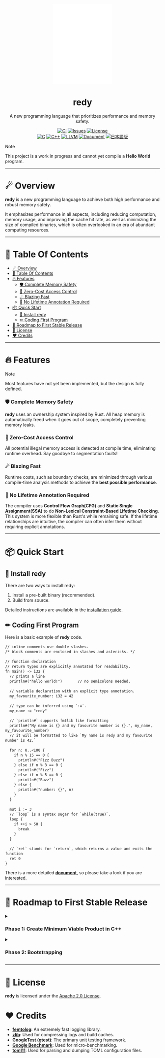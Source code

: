<div align="center">
  <img src="src/build/resources/assets/logo_r.svg" width="192" alt="redy">
  <h1>redy</h1>

  A new programming language that prioritizes performance and memory safety.

  [![CI](https://github.com/pugur523/redy/actions/workflows/ci.yml/badge.svg)](https://github.com/pugur523/redy/actions/workflows/ci.yml)
  [![Issues](https://img.shields.io/github/issues/pugur523/redy.svg)](https://github.com/pugur523/redy/issues)
  [![License](https://img.shields.io/badge/License-Apache%20License%20Version%202.0-red)](LICENSE)<br/>
  [![C](https://img.shields.io/badge/C-blue?logo=c)](https://www.c-language.org/)
  [![C++](https://img.shields.io/badge/C++-blue?logo=cplusplus)](https://isocpp.org/)
  [![LLVM](https://img.shields.io/badge/LLVM-21-emerald?logo=llvm)](https://llvm.org/docs/index.html)
  [![Document](https://img.shields.io/badge/Document-purple)](https://pugur523.github.io/redy_doc/)
  [![日本語版](https://img.shields.io/badge/日本語版-blue)](README.ja.md)
</div>

> [!NOTE]
> This project is a work in progress and cannot yet compile a **Hello World** program.

---

# ☄ Overview

**redy** is a new programming language to achieve both high performance and robust memory safety.

It emphasizes performance in all aspects, including reducing computation, memory usage, and improving the cache hit rate, as well as minimizing the size of compiled binaries, which is often overlooked in an era of abundant computing resources.

---

# 📖 Table Of Contents

- [☄ Overview](#-overview)
- [📖 Table Of Contents](#-table-of-contents)
- [🔥 Features](#-features)
    - [🛡️ Complete Memory Safety](#️-complete-memory-safety)
    - [🚫 Zero-Cost Access Control](#-zero-cost-access-control)
    - [☄ Blazing Fast](#-blazing-fast)
    - [🍃 No Lifetime Annotation Required](#-no-lifetime-annotation-required)
- [📦 Quick Start](#-quick-start)
  - [🍭 Install redy](#-install-redy)
  - [✏ Coding First Program](#-coding-first-program)
- [🚀 Roadmap to First Stable Release](#-roadmap-to-first-stable-release)
- [🪪 License](#-license)
- [❤️ Credits](#️-credits)

---

# 🔥 Features

> [!NOTE]
> Most features have not yet been implemented, but the design is fully defined.

### 🛡️ Complete Memory Safety

**redy** uses an ownership system inspired by Rust. All heap memory is automatically freed when it goes out of scope, completely preventing memory leaks.

### 🚫 Zero-Cost Access Control

All potential illegal memory access is detected at compile time, eliminating runtime overhead. Say goodbye to segmentation faults!

### ☄ Blazing Fast

Runtime costs, such as boundary checks, are minimized through various compile-time analysis methods to achieve the **best possible performance**.

### 🍃 No Lifetime Annotation Required

The compiler uses **Control Flow Graph(CFG)** and **Static Single Assignment(SSA)** to do **Non-Lexical Constraint-Based Lifetime Checking**. This system is more flexible than Rust's while remaining safe. If the lifetime relationships are intuitive, the compiler can often infer them without requiring explicit annotations.

---

# 📦 Quick Start

## 🍭 Install redy

There are two ways to install redy:
  1. Install a pre-built binary (recommended).
  2. Build from source.

Detailed instructions are available in the [installation guide](docs/INSTALL.md).

## ✏ Coding First Program

Here is a basic example of **redy** code.

```redy
// inline comments use double slashes.
/* block comments are enclosed in slashes and asterisks. */

// function declaration
// return types are explicitly annotated for readability.
fn main() -> i32 {
  // prints a line
  println#("hello world!")       // no semicolons needed.

  // variable declaration with an explicit type annotation.
  my_favourite_number: i32 = 42

  // type can be inferred using `:=`.
  my_name := "redy"

  // `println#` supports fmtlib like formatting
  println#("My name is {} and my favourite number is {}.", my_name, my_favourite_number)
  // it will be formatted to like `My name is redy and my favourite number is 42.`

  for n: 0..<100 {
    if n % 15 == 0 {
      println#("Fizz Buzz")
    } else if n % 3 == 0 {
      println#("Fizz")
    } else if n % 5 == 0 {
      println#("Buzz")
    } else {
      println#("number: {}", n)
    }
  }

  mut i := 3
  // `loop` is a syntax sugar for `while(true)`.
  loop {
    if ++i > 50 {
      break
    } 
  }

  // `ret` stands for `return`, which returns a value and exits the function
  ret 0 
}
```

There is a more detailed [**document**](https://pugur523.github.io/redy_doc/), so please take a look if you are interested.

---

# 🚀 Roadmap to First Stable Release

<details close>
  <summary>
    <h3>
      Phase 1: Create Minimum Viable Product in C++
    </h3>
  </summary>

- [x] **File Managing**
  - [x] UTF-8 file reading / validating
    - [x] Strict unicode sequence validation using latest UCD data
  - [x] Multiple files managing system
  - [x] UTF-8 file stream

- [x] **Diagnostic**
  - [x] Code
  - [x] Severity
  - [x] Entry
    - [x] Header
    - [x] Label
      - [x] Body
      - [x] Annotation
  - [x] Diagnostic engine
    - [x] Formatters
      - [x] Header Formatter
      - [x] Label Formatter
        - [x] Render source line
      - [x] Annotation Formatter
    
- [x] **Internationalization**
  - [x] i18n Code generator (from toml language files)
    - [x] Duplication saving for memory efficiency
  - [x] Translator
    - [x] Formatting support

- [x] **base**
  - [x] Arena (useful for design data oriented structs)
  - [x] Token definition
  - [x] Keyword definition
  - [x] Operator definition
  - [x] Token stream

- [x] **Lexer**
  - [x] Identifier
    - [x] Use UAX #31 - unicode identifiers rule
  - [x] Keyword
  - [x] Literal
    - [x] Numeric
    - [x] Character
    - [x] String
  - [x] Operator
  - [x] Delimiter

- [ ] **AST**
  - [x] Context (data oriented structure)
  - [x] Nodes
    - [x] Expression
      - [x] Without block
        - [x] Literal
        - [x] Path
        - [x] Unary operator
        - [x] Binary operator
        - [x] Grouped
        - [x] Array
        - [x] Tuple
        - [x] Index
        - [x] Construct
        - [x] Function call
        - [x] Field access
        - [x] Closure
        - [x] Await
        - [x] Continue
        - [x] Break
        - [x] Range
        - [x] Return
      - [x] With block
        - [x] Block
        - [x] Unsafe
        - [x] Fast
        - [x] If
        - [x] Loop
        - [x] While
        - [x] For
        - [x] Match
    - [x] Statements
      - [x] Assign
      - [x] Const Assign
      - [x] Expression
      - [x] Module
      - [x] Attribute
      - [x] Function
      - [x] Struct
      - [x] Enumeration
      - [x] Union

- [ ] **Parser**
  - [ ] Expression
    - [x] Without block
      - [x] Literal
      - [x] Path
      - [x] Unary operator
      - [x] Binary operator
      - [x] Grouped
      - [x] Array
      - [x] Tuple
      - [x] Index
      - [x] Construct
      - [x] Function call
      - [x] Field access
      - [x] Closure
      - [x] Await
      - [x] Continue
      - [x] Break
      - [x] Range
      - [x] Return
    - [x] With block
      - [x] Block
      - [x] Unsafe
      - [x] Fast
      - [x] If
      - [x] Loop
      - [x] While
      - [x] For
      - [x] Match
  - [ ] Statements
    - [x] Assign
    - [ ] Const Assign
    - [ ] Expression
    - [ ] Module
    - [ ] Attribute
    - [ ] Function
    - [ ] Struct
    - [ ] Enumeration
    - [ ] Union

- [ ] **AST-Analyzer**
  - [ ] Symbol resolution
  - [ ] Type resolution
  - [ ] Desugar

- [ ] **HIR**
  - [x] Context (data oriented structure)

- [ ] **HIR-Analyzer**
  - [ ] Optimize HIR

- [ ] **MIR**
  - [x] Context (data oriented structure)

- [ ] **MIR-Analyzer**
  - [ ] Borrow Checker
  - [ ] Lifetime Checker
  - [ ] Optimize MIR

- [ ] **Codegen**
  - [ ] Convert MIR to LLVM-IR

- [ ] **Create first version of the standard libaray in redy**

- [ ] **Release v0.1.0 (alpha, written in C++)**

</details>

<details close>
  <summary>
    <h3>
      Phase 2: Bootstrapping
    </h3>
  </summary>

- [ ] **Rewrite all over the compiler in redy**
- [ ] **Release v0.2.0 (still alpha, written in redy)**

</details>

---

# 🪪 License

**redy** is licensed under the [Apache 2.0 License](LICENSE).

# ❤️ Credits

  - **[femtolog](http://github.com/pugur523/femtolog)**: An extremely fast logging library.
  - **[zlib](https://github.com/madler/zlib)**: Used for compressing logs and build caches.
  - **[GoogleTest (gtest)](https://github.com/google/googletest)**: The primary unit testing framework.
  - **[Google Benchmark](https://github.com/google/benchmark)**: Used for micro-benchmarking.
  - **[toml11](https://github.com/ToruNiina/toml11)**: Used for parsing and dumping TOML configuration files.
